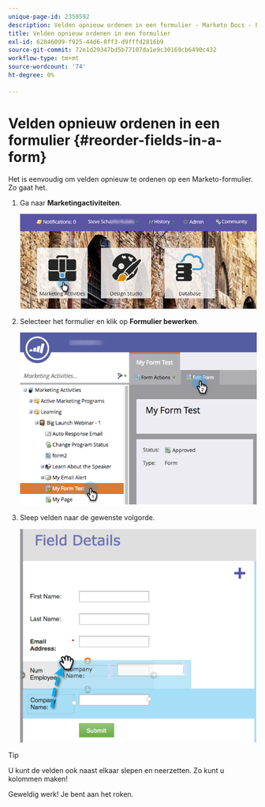 ```yaml
---
unique-page-id: 2359592
description: Velden opnieuw ordenen in een formulier - Marketo Docs - Productdocumentatie
title: Velden opnieuw ordenen in een formulier
exl-id: 62846099-f925-44d6-8ff3-d9fffd2816b9
source-git-commit: 72e1d29347bd5b77107da1e9c30169cb6490c432
workflow-type: tm+mt
source-wordcount: '74'
ht-degree: 0%

---
```


# Velden opnieuw ordenen in een formulier {#reorder-fields-in-a-form}

Het is eenvoudig om velden opnieuw te ordenen op een Marketo-formulier. Zo gaat het.

1. Ga naar **Marketingactiviteiten**.

   ![](assets/login-marketing-activities.png)

1. Selecteer het formulier en klik op **Formulier bewerken**.

   ![](assets/editform.png)

1. Sleep velden naar de gewenste volgorde.

   ![](assets/image2014-9-15-14-3a45-3a46.png)

>[!TIP]
>
>U kunt de velden ook naast elkaar slepen en neerzetten. Zo kunt u kolommen maken!

Geweldig werk! Je bent aan het roken.
